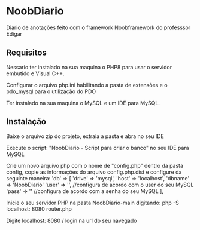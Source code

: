 # NoobDiario

Diario de anotações feito com o framework Noobframework do professsor Edigar

## Requisitos

Nessario ter instalado na sua maquina o PHP8 para usar o servidor embutido e Visual C++.

Configurar o arquivo php.ini habilitando a pasta de extensões e o pdo_mysql para o utilização do PDO

Ter instalado na sua maquina o MySQL e um IDE para MySQL.

## Instalação

Baixe o arquivo zip do projeto, extraia a pasta e abra no seu IDE

Execute o script: "NoobDiario - Script para criar o banco" no seu IDE para MySQL

Crie um novo arquivo php com o nome de "config.php" dentro da pasta config, copie as informações do arquivo config.php.dist e configure da seguinte maneira:
'db' => [
  'drive' => 'mysql',
  'host' => 'localhost',
  'dbname' => 'NoobDiario'
  'user' => '',    //configura de acordo com o user do seu MySQL
  'pass' => ''     //configura de acordo com a senha do seu MySQL
],

Inicie o seu servidor PHP na pasta NoobDiario-main digitando: php -S localhost: 8080 router.php

Digite localhost: 8080 / login na url do seu navegado
